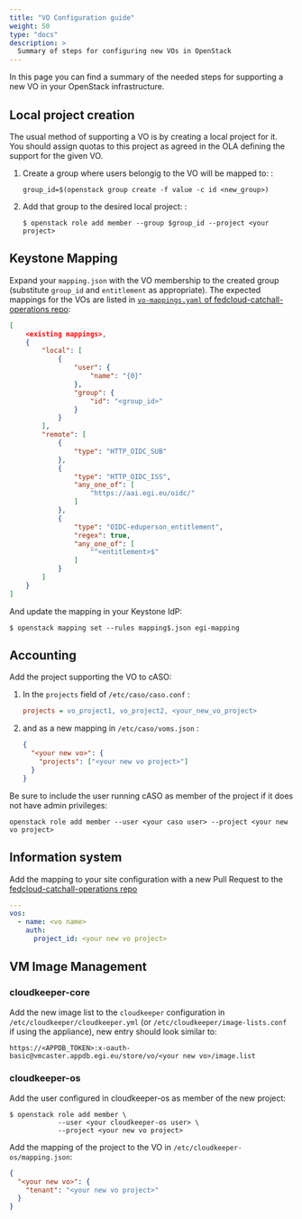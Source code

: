 ```yaml
---
title: "VO Configuration guide"
weight: 50
type: "docs"
description: >
  Summary of steps for configuring new VOs in OpenStack
---
```


In this page you can find a summary of the needed steps for supporting a new VO
in your OpenStack infrastructure.

## Local project creation

The usual method of supporting a VO is by creating a local project for it. You
should assign quotas to this project as agreed in the OLA defining the support
for the given VO.

1. Create a group where users belongig to the VO will be mapped to: :

   ```shell
   group_id=$(openstack group create -f value -c id <new_group>)
   ```

1. Add that group to the desired local project: :

   ```shell
   $ openstack role add member --group $group_id --project <your project>
   ```

## Keystone Mapping

Expand your `mapping.json` with the VO membership to the created group
(substitute `group_id` and `entitlement` as appropriate). The expected mappings
for the VOs are listed in
[`vo-mappings.yaml` of fedcloud-catchall-operations repo](https://github.com/EGI-Federation/fedcloud-catchall-operations/blob/main/vo-mappings.yaml):

```json
[
    <existing mappings>,
    {
        "local": [
            {
                "user": {
                    "name": "{0}"
                },
                "group": {
                    "id": "<group_id>"
                }
            }
        ],
        "remote": [
            {
                "type": "HTTP_OIDC_SUB"
            },
            {
                "type": "HTTP_OIDC_ISS",
                "any_one_of": [
                    "https://aai.egi.eu/oidc/"
                ]
            },
            {
                "type": "OIDC-eduperson_entitlement",
                "regex": true,
                "any_one_of": [
                    "^<entitlement>$"
                ]
            }
        ]
    }
]
```

And update the mapping in your Keystone IdP:

```shell
$ openstack mapping set --rules mapping$.json egi-mapping
```

## Accounting

Add the project supporting the VO to cASO:

1. In the `projects` field of `/etc/caso/caso.conf` :

   ```ini
   projects = vo_project1, vo_project2, <your_new_vo_project>
   ```

1. and as a new mapping in `/etc/caso/voms.json` :

   ```json
   {
     "<your new vo>": {
       "projects": ["<your new vo project>"]
     }
   }
   ```

Be sure to include the user running cASO as member of the project if it does not
have admin privileges:

```shell
openstack role add member --user <your caso user> --project <your new vo project>
```

## Information system

Add the mapping to your site configuration with a new Pull Request to the
[fedcloud-catchall-operations repo](https://github.com/EGI-Federation/fedcloud-catchall-operations)

```yaml
---
vos:
  - name: <vo name>
    auth:
      project_id: <your new vo project>
```

## VM Image Management

### cloudkeeper-core

Add the new image list to the `cloudkeeper` configuration in
`/etc/cloudkeeper/cloudkeeper.yml` (or `/etc/cloudkeeper/image-lists.conf` if
using the appliance), new entry should look similar to:

`https://<APPDB_TOKEN>:x-oauth-basic@vmcaster.appdb.egi.eu/store/vo/<your new vo>/image.list`

### cloudkeeper-os

Add the user configured in cloudkeeper-os as member of the new project:

```shell
$ openstack role add member \
            --user <your cloudkeeper-os user> \
            --project <your new vo project>
```

Add the mapping of the project to the VO in `/etc/cloudkeeper-os/mapping.json`:

```json
{
  "<your new vo>": {
    "tenant": "<your new vo project>"
  }
}
```
